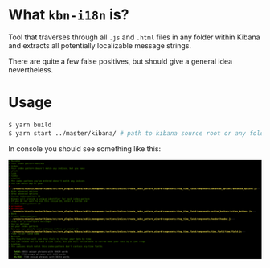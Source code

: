 # What `kbn-i18n` is?
Tool that traverses through all `.js` and `.html` files in any folder within Kibana and extracts all potentially localizable message strings.

There are quite a few false positives, but should give a general idea nevertheless.

# Usage

```bash
$ yarn build
$ yarn start ../master/kibana/ # path to kibana source root or any folder within it.
```

In console you should see something like this:

![alt text](https://raw.githubusercontent.com/azasypkin/kbn-i18n/master/screenshots/output.png)


